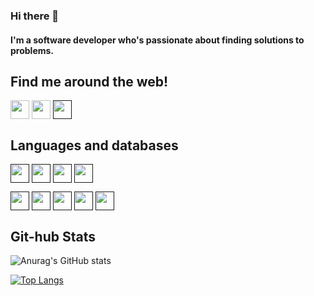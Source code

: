 ### Hi there 👋

#### I'm a software developer who's passionate about finding solutions to problems.
## Find me around the web!

<a href="https://www.linkedin.com/in/linetlucygenchabe/" target="blank"><img align="center" src="https://img.icons8.com/color/2x/linkedin-circled.png" height="30" /></a>
<a href="https://github.com/linetlucy-genchabe" target="blank"><img align="center" src="https://img.icons8.com/ios-filled/2x/github.png" height="30" /></a>
<a href="" target="blank"><img align="center" src="https://img.icons8.com/color/2x/instagram-new.png" height="30" /></a>



## Languages and databases
<a href="" target="blank"><img align="center" src="https://img.icons8.com/color/2x/python.png" height="30" /></a>
<a href="" target="blank"><img align="center" src="https://img.icons8.com/color/2x/angularjs.png" height="30" /></a>
<a href="" target="blank"><img align="center" src="https://img.icons8.com/color/2x/bootstrap.png" height="30" /></a>
<a href="" target="blank"><img align="center" src="https://img.icons8.com/color/2x/javascript.png" height="30" /></a>

<a href="" target="blank"><img align="center" src="https://img.icons8.com/color/2x/html-5.png" height="30" /></a>
<a href="" target="blank"><img align="center" src="https://img.icons8.com/color/2x/css3.png" height="30" /></a>
<a href="" target="blank"><img align="center" src="https://img.icons8.com/ios/2x/flask.png" height="30" /></a>
<a href="" target="blank"><img align="center" src="https://img.icons8.com/ios/2x/django.png" height="30" /></a>
<a href="" target="blank"><img align="center" src="https://img.icons8.com/color/2x/postgreesql.png" height="30" /></a>
<!-- 
[![GitHub Streak](https://github-readme-streak-stats.herokuapp.com?user=linetlucy-genchabe&theme=radical)](https://git.io/streak-stats)
 -->

## Git-hub Stats
![Anurag's GitHub stats](https://github-readme-stats.vercel.app/api?username=linetlucy-genchabe&show_icons=true&theme=radical)

[![Top Langs](https://github-readme-stats.vercel.app/api/top-langs/?username=linetlucy-genchabe&layout=compact)](https://github.com/linetlucy-genchabe/linetlucy-genchabe)
<!--
**linetlucy-genchabe/linetlucy-genchabe** is a ✨ _special_ ✨ repository because its `README.md` (this file) appears on your GitHub profile.

Here are some ideas to get you started:

- 🔭 I’m currently working on ...
- 🌱 I’m currently learning ...
- 👯 I’m looking to collaborate on ...
- 🤔 I’m looking for help with ...
- 💬 Ask me about ...
- 📫 How to reach me: ...
- 😄 Pronouns: ...
- ⚡ Fun fact: ...
-->
